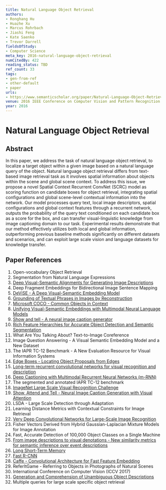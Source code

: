 ```yaml
---
title: Natural Language Object Retrieval
authors:
- Ronghang Hu
- Huazhe Xu
- Marcus Rohrbach
- Jiashi Feng
- Kate Saenko
- Trevor Darrell
fieldsOfStudy:
- Computer Science
meta_key: 2016-natural-language-object-retrieval
numCitedBy: 422
reading_status: TBD
ref_count: 33
tags:
- gen-from-ref
- other-default
- paper
urls:
- https://www.semanticscholar.org/paper/Natural-Language-Object-Retrieval-Hu-Xu/d696a1923288e6c15422660de9553f6fdb6a4fae?sort=total-citations
venue: 2016 IEEE Conference on Computer Vision and Pattern Recognition (CVPR)
year: 2016
---
```


# Natural Language Object Retrieval

## Abstract

In this paper, we address the task of natural language object retrieval, to localize a target object within a given image based on a natural language query of the object. Natural language object retrieval differs from text-based image retrieval task as it involves spatial information about objects within the scene and global scene context. To address this issue, we propose a novel Spatial Context Recurrent ConvNet (SCRC) model as scoring function on candidate boxes for object retrieval, integrating spatial configurations and global scene-level contextual information into the network. Our model processes query text, local image descriptors, spatial configurations and global context features through a recurrent network, outputs the probability of the query text conditioned on each candidate box as a score for the box, and can transfer visual-linguistic knowledge from image captioning domain to our task. Experimental results demonstrate that our method effectively utilizes both local and global information, outperforming previous baseline methods significantly on different datasets and scenarios, and can exploit large scale vision and language datasets for knowledge transfer.

## Paper References

1. Open-vocabulary Object Retrieval
2. Segmentation from Natural Language Expressions
3. [Deep Visual-Semantic Alignments for Generating Image Descriptions](2017-deep-visual-semantic-alignments-for-generating-image-descriptions)
4. Deep Fragment Embeddings for Bidirectional Image Sentence Mapping
5. [DeViSE - A Deep Visual-Semantic Embedding Model](2013-devise-a-deep-visual-semantic-embedding-model)
6. [Grounding of Textual Phrases in Images by Reconstruction](2016-grounding-of-textual-phrases-in-images-by-reconstruction)
7. [Microsoft COCO - Common Objects in Context](2014-microsoft-coco-common-objects-in-context)
8. [Unifying Visual-Semantic Embeddings with Multimodal Neural Language Models](2014-unifying-visual-semantic-embeddings-with-multimodal-neural-language-models)
9. [Show and tell - A neural image caption generator](2015-show-and-tell-a-neural-image-caption-generator)
10. [Rich Feature Hierarchies for Accurate Object Detection and Semantic Segmentation](2014-rich-feature-hierarchies-for-accurate-object-detection-and-semantic-segmentation)
11. What Are You Talking About? Text-to-Image Coreference
12. Image Question Answering - A Visual Semantic Embedding Model and a New Dataset
13. The IAPR TC-12 Benchmark - A New Evaluation Resource for Visual Information Systems
14. [Edge Boxes - Locating Object Proposals from Edges](2014-edge-boxes-locating-object-proposals-from-edges)
15. [Long-term recurrent convolutional networks for visual recognition and description](2015-long-term-recurrent-convolutional-networks-for-visual-recognition-and-description)
16. [Deep Captioning with Multimodal Recurrent Neural Networks (m-RNN)](2015-deep-captioning-with-multimodal-recurrent-neural-networks-m-rnn)
17. The segmented and annotated IAPR TC-12 benchmark
18. [ImageNet Large Scale Visual Recognition Challenge](2015-imagenet-large-scale-visual-recognition-challenge)
19. [Show, Attend and Tell - Neural Image Caption Generation with Visual Attention](2015-show-attend-and-tell-neural-image-caption-generation-with-visual-attention)
20. LSDA - Large Scale Detection through Adaptation
21. Learning Distance Metrics with Contextual Constraints for Image Retrieval
22. [Very Deep Convolutional Networks for Large-Scale Image Recognition](2014-vggnet.md)
23. Fisher Vectors Derived from Hybrid Gaussian-Laplacian Mixture Models for Image Annotation
24. Fast, Accurate Detection of 100,000 Object Classes on a Single Machine
25. [From image descriptions to visual denotations - New similarity metrics for semantic inference over event descriptions](2014-from-image-descriptions-to-visual-denotations-new-similarity-metrics-for-semantic-inference-over-event-descriptions)
26. [Long Short-Term Memory](1997-long-short-term-memory)
27. [Fast R-CNN](2015-fast-r-cnn)
28. [Caffe - Convolutional Architecture for Fast Feature Embedding](2014-caffe-convolutional-architecture-for-fast-feature-embedding)
29. ReferItGame - Referring to Objects in Photographs of Natural Scenes
30. International Conference on Computer Vision (ICCV 2017)
31. [Generation and Comprehension of Unambiguous Object Descriptions](2016-generation-and-comprehension-of-unambiguous-object-descriptions)
32. Multiple queries for large scale specific object retrieval
